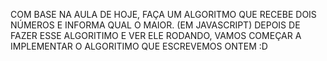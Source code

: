 COM BASE NA AULA DE HOJE, FAÇA UM ALGORITMO QUE RECEBE DOIS NÚMEROS E INFORMA QUAL O MAIOR. (EM JAVASCRIPT)
DEPOIS DE FAZER ESSE ALGORITIMO E VER ELE RODANDO, VAMOS COMEÇAR A IMPLEMENTAR O ALGORITIMO QUE ESCREVEMOS ONTEM :D